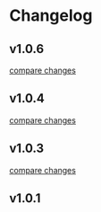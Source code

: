 # Changelog


## v1.0.6

[compare changes](https://github.com/Carbdrox/nuxt-event-bus/compare/v1.0.4...v1.0.6)

## v1.0.4

[compare changes](https://github.com/Carbdrox/nuxt-event-bus/compare/v1.0.3...v1.0.4)

## v1.0.3

[compare changes](https://github.com/Carbdrox/nuxt-event-bus/compare/1.0.2...v1.0.3)

## v1.0.1

